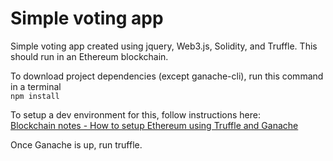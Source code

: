 # Simple voting app

Simple voting app created using jquery, Web3.js, Solidity, and Truffle. This should run in an Ethereum blockchain.

To download project dependencies (except ganache-cli), run this command in a terminal
<br />
`npm install`

To setup a dev environment for this, follow instructions here:
<br />
[Blockchain notes - How to setup Ethereum using Truffle and Ganache](https://bit.ly/2qryleP1)

Once Ganache is up, run truffle.